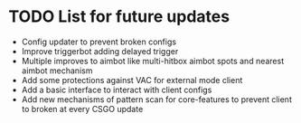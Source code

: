 # TODO List for future updates
- Config updater to prevent broken configs
- Improve triggerbot adding delayed trigger 
- Multiple improves to aimbot like multi-hitbox aimbot spots and nearest aimbot mechanism
- Add some protections against VAC for external mode client
- Add a basic interface to interact with client configs
- Add new mechanisms of pattern scan for core-features to prevent client to broken at every CSGO update